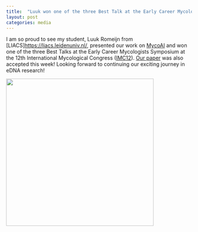 ```yaml
---
title:  "Luuk won one of the three Best Talk at the Early Career Mycologists Symposium at IMC12"
layout: post
categories: media
---
```


I am so proud to see my student, Luuk Romeijn from 
[LIACS]https://liacs.leidenuniv.nl/, presented our work on [MycoAI](https://github.com/MycoAI/MycoAI) and won one of the three Best Talks at the Early Career Mycologists Symposium at the 12th International Mycological Congress ([IMC12](https://imc12.org/)). 
[Our paper](https://onlinelibrary.wiley.com/doi/full/10.1111/1755-0998.14006) was also accepted this week! Looking forward to continuing our exciting journey in eDNA research!

<img src="https://github.com/user-attachments/assets/fbdaf9c8-b0e1-41ce-9819-23b1e23da119" height="400"/>


